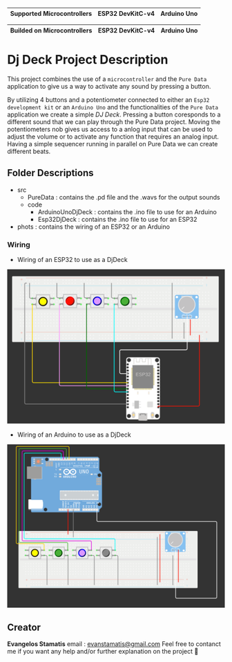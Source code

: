 | Supported Microcontrollers| ESP32 DevKitC-v4 | Arduino Uno |
| ------------------------- | ---------------- | ----------- |

| Builded on Microcontrollers| ESP32 DevKitC-v4 | Arduino Uno |
| -------------------------- | ---------------- | ----------- |


# Dj Deck Project Description
This project combines the use of a `microcontroller` and the `Pure Data` application to give us a way to activate any sound by pressing a button. 

By utilizing 4 buttons and a potentiometer connected to either an `Esp32 development kit` or an `Arduino Uno` and the functionalities of the `Pure Data` application we create a simple *DJ Deck*. Pressing a button coresponds to a different sound that we can play through the Pure Data project. Moving the potentiometers nob gives us access to a anlog input that can be used to adjust the volume or to activate any function that requires an analog input. Having a simple sequencer running in parallel on Pure Data we can create different beats. 


## Folder Descriptions 
- src 
    - PureData : contains the .pd file and the .wavs for the output sounds 
    - code
        - ArduinoUnoDjDeck : contains the .ino file to use for an Arduino
        - Esp32DjDeck      : contains the .ino file to use for an ESP32
- phots : contains the wiring of an ESP32 or an Arduino 


### Wiring 
- Wiring of an ESP32 to use as a DjDeck
<img src="https://github.com/VaggStamatis/Microcontroller_DjDeck/blob/main/photos/DjDeck.png" width="600">

- Wiring of an Arduino to use as a DjDeck
<img src="https://github.com/VaggStamatis/Microcontroller_DjDeck/blob/main/photos/ArduinoDjDeck.png" width="600"> 

## Creator 
**Evangelos Stamatis** 
email : evanstamatis@gmail.com
Feel free to contanct me if you want any help and/or further explanation on the project 🙂
